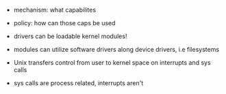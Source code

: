 * mechanism: what capabilites
* policy: how can those caps be used
* drivers can be loadable kernel modules!
* modules can utilize software drivers along device drivers, i.e filesystems

* Unix transfers control from user to kernel space on interrupts and sys calls
* sys calls are process related, interrupts aren't
